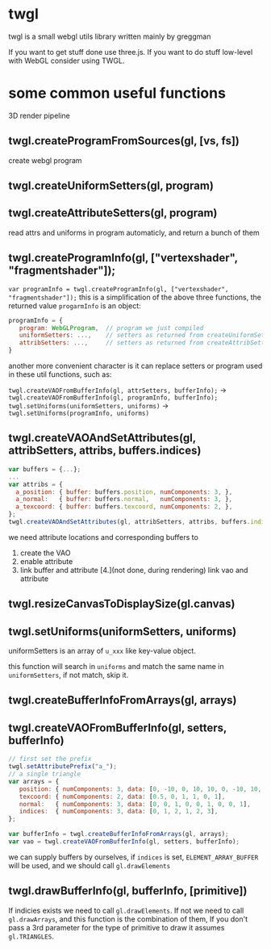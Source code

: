 # twgl

twgl is a small webgl utils library written mainly by greggman

If you want to get stuff done use three.js. If you want
to do stuff low-level with WebGL consider using TWGL.

# some common useful functions

3D render pipeline

## twgl.createProgramFromSources(gl, [vs, fs])

create webgl program

## twgl.createUniformSetters(gl, program)
## twgl.createAttributeSetters(gl, program)

read attrs and uniforms in program automaticly, and return a bunch of them

## twgl.createProgramInfo(gl, ["vertexshader", "fragmentshader"]);

`var programInfo = twgl.createProgramInfo(gl, ["vertexshader", "fragmentshader"]);`
this is a simplification of the above three functions, the returned value `progarmInfo` is an object:

```javascript
programInfo = {
   program: WebGLProgram,  // program we just compiled
   uniformSetters: ...,    // setters as returned from createUniformSetters,
   attribSetters: ...,     // setters as returned from createAttribSetters,
}
```

another more convenient character is it can replace setters or program used in these util functions, such as:

`twgl.createVAOFromBufferInfo(gl, attrSetters, bufferInfo);` -> `twgl.createVAOFromBufferInfo(gl, programInfo, bufferInfo);`  
`twgl.setUniforms(uniformSetters, uniforms)` -> `twgl.setUniforms(programInfo, uniforms)`

## twgl.createVAOAndSetAttributes(gl, attribSetters, attribs, buffers.indices)

```javascript
var buffers = {...};
...
var attribs = {
  a_position: { buffer: buffers.position, numComponents: 3, },
  a_normal:   { buffer: buffers.normal,   numComponents: 3, },
  a_texcoord: { buffer: buffers.texcoord, numComponents: 2, },
};
twgl.createVAOAndSetAttributes(gl, attribSetters, attribs, buffers.indices);
```

we need attribute locations and corresponding buffers to 

1. create the VAO
2. enable attribute
3. link buffer and attribute
[4.](not done, during rendering) link vao and attribute

## twgl.resizeCanvasToDisplaySize(gl.canvas)

## twgl.setUniforms(uniformSetters, uniforms)

uniformSetters is an array of `u_xxx` like key-value object.

this function will search in `uniforms` and match the same name in `uniformSetters`, if not match, skip it.

## twgl.createBufferInfoFromArrays(gl, arrays)

## twgl.createVAOFromBufferInfo(gl, setters, bufferInfo)

```javascript
// first set the prefix
twgl.setAttributePrefix("a_");
// a single triangle
var arrays = {
   position: { numComponents: 3, data: [0, -10, 0, 10, 10, 0, -10, 10, 0], },
   texcoord: { numComponents: 2, data: [0.5, 0, 1, 1, 0, 1],               },
   normal:   { numComponents: 3, data: [0, 0, 1, 0, 0, 1, 0, 0, 1],        },
   indices:  { numComponents: 3, data: [0, 1, 2, 1, 2, 3],                 },
};
 
var bufferInfo = twgl.createBufferInfoFromArrays(gl, arrays);
var vao = twgl.createVAOFromBufferInfo(gl, setters, bufferInfo);
```

we can supply buffers by ourselves, if `indices` is set, `ELEMENT_ARRAY_BUFFER` will be used, and we should call `gl.drawElements`

## twgl.drawBufferInfo(gl, bufferInfo, [primitive])

If indicies exists we need to call `gl.drawElements`. If not we need to call `gl.drawArrays`, and this function is the combination of them, If you don't pass a 3rd parameter for the type of primitive to draw it assumes `gl.TRIANGLES`.

